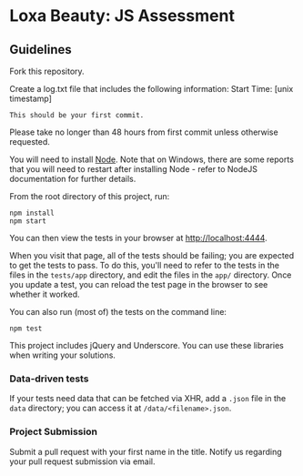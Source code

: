 # Loxa Beauty: JS Assessment

## Guidelines

Fork this repository.

Create a log.txt file that includes the following information:
    Start Time: [unix timestamp]
    
    This should be your first commit.

Please take no longer than 48 hours from first commit unless otherwise requested.

You will need to install [Node](https://nodejs.org/). Note that on Windows, there are some reports that you will need to restart
after installing Node - refer to NodeJS documentation for further details.

From the root directory of this project, run:

    npm install
    npm start

You can then view the tests in your browser at
[http://localhost:4444](http://localhost:4444).

When you visit that page, all of the tests should be failing; you are expected to
get the tests to pass. To do this, you'll need to refer to the tests in the
files in the `tests/app` directory, and edit the files in the `app/` directory.
Once you update a test, you can reload the test page in the browser to see
whether it worked.

You can also run (most of) the tests on the command line:

    npm test

This project includes jQuery and Underscore. You can use these
libraries when writing your solutions.

### Data-driven tests

If your tests need data that can be fetched via XHR, add a `.json` file in
the `data` directory; you can access it at `/data/<filename>.json`.

### Project Submission

Submit a pull request with your first name in the title. Notify us regarding your pull request submission via email.

